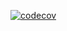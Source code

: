 [![codecov](https://codecov.io/gh/SerGeRybakov/ci_changelog/graph/badge.svg?token=Z5PA8JKSXW)](https://codecov.io/gh/SerGeRybakov/ci_changelog)
